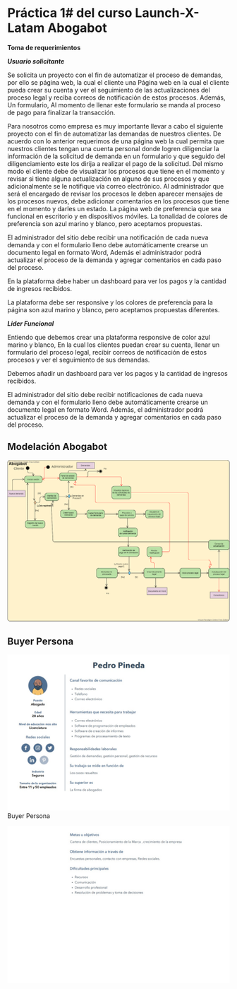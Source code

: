 
# Práctica 1# del curso Launch-X-Latam <spam>Abogabot</spam>

**Toma de requerimientos**

***Usuario solicitante***

Se solicita un proyecto con el fin de automatizar el proceso de demandas, por ello se página web, la cual el cliente  una Página web en la cual el cliente pueda crear su cuenta y ver el seguimiento de las actualizaciones del proceso legal y reciba correos de notificación de estos procesos. Además, Un formulario, Al momento de llenar este formulario se manda al proceso de pago para finalizar la transacción.


Para nosotros como empresa es muy importante llevar a cabo el siguiente proyecto con el fin de automatizar las demandas de nuestros clientes. De acuerdo con lo anterior requerimos de una página web la cual permita que nuestros clientes tengan una cuenta personal donde logren diligenciar la información de la solicitud de demanda en un formulario y que seguido del diligenciamiento este los dirija a realizar el pago de la solicitud. Del mismo modo el cliente debe de visualizar los procesos que tiene en el momento y revisar si tiene alguna actualización en alguno de sus procesos y que adicionalmente se le notifique vía correo electrónico. Al administrador que será el encargado de revisar los procesos le deben aparecer mensajes de los procesos nuevos, debe adicionar comentarios en los procesos que tiene en el momento y darles un estado. La página web de preferencia que sea funcional en escritorio y en dispositivos móviles. La tonalidad de colores de preferencia son azul marino y blanco, pero aceptamos propuestas.

El administrador del sitio debe recibir una notificación de cada nueva demanda y con el formulario lleno debe automáticamente crearse un documento legal en formato Word, Además el administrador podrá actualizar el proceso de la demanda y agregar comentarios en cada paso del proceso.

En la plataforma debe haber un dashboard para ver los pagos y la cantidad de ingresos recibidos.

La plataforma debe ser responsive y los colores de preferencia para la página son azul marino y blanco, pero aceptamos propuestas diferentes.

***Lider Funcional***

Entiendo que debemos crear una plataforma responsive de color azul marino y blanco, En la cual los clientes puedan crear su cuenta, llenar un formulario del proceso legal, recibir correos de notificación de estos procesos y ver el seguimiento de sus demandas.

Debemos añadir un dashboard para ver los pagos y la cantidad de ingresos recibidos.

El administrador del sitio debe recibir notificaciones de cada nueva demanda y con el formulario lleno debe automáticamente crearse un documento legal en formato Word. Además, el administrador podrá actualizar el proceso de la demanda y agregar comentarios en cada paso del proceso.

## Modelación Abogabot
![Abogabot_uml.png](https://github.com/LucianoCJ/Practica_abogabot/blob/main/Abogabot_uml.png)
## Buyer Persona 
![Buyer_persona1.jpg](https://github.com/LucianoCJ/Practica_abogabot/blob/main/Buyer_persona1.jpg)
<p1>Buyer Persona<p1>
           
![Buyer_persona2.jpg](https://github.com/LucianoCJ/Practica_abogabot/blob/main/Buyer_persona2.jpg)
